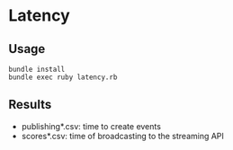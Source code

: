# Latency

## Usage

    bundle install
    bundle exec ruby latency.rb

## Results

* publishing*.csv: time to create events
* scores*.csv: time of broadcasting to the streaming API



